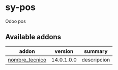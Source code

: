 # sy-pos
Odoo pos

[//]: # (addons)

Available addons
----------------
addon | version | summary
--- | --- | ---
[nombre_tecnico](nombre_tecnico/) | 14.0.1.0.0 | descripcion

[//]: # (end addons)
